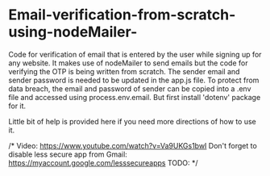 # Email-verification-from-scratch-using-nodeMailer-
Code for verification of email that is entered by the user while signing up for any website. It makes use of nodeMailer to send emails but the code for verifying the OTP is being written from scratch. The sender email and sender password is needed to be updated in the app.js file. To protect from data breach, the email and password of sender can be copied into a .env file and accessed using process.env.email. But first install 'dotenv' package for it.

Little bit of help is provided here if you need more directions of how to use it.

/*
    Video: https://www.youtube.com/watch?v=Va9UKGs1bwI
    Don't forget to disable less secure app from Gmail: https://myaccount.google.com/lesssecureapps TODO:
*/

